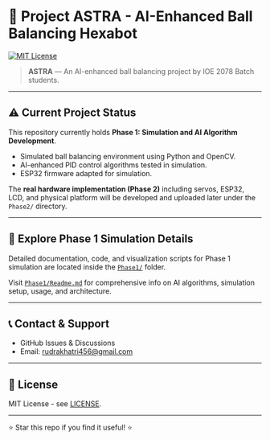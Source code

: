 # 🚀 Project ASTRA - AI-Enhanced Ball Balancing Hexabot

[![MIT License](https://img.shields.io/badge/License-MIT-green.svg)](https://choosealicense.com/licenses/mit/)

> **ASTRA** — An AI-enhanced ball balancing project by IOE 2078 Batch students.

---

## ⚠️ Current Project Status

This repository currently holds **Phase 1: Simulation and AI Algorithm Development**.

- Simulated ball balancing environment using Python and OpenCV.
- AI-enhanced PID control algorithms tested in simulation.
- ESP32 firmware adapted for simulation.

The **real hardware implementation (Phase 2)** including servos, ESP32, LCD, and physical platform will be developed and uploaded later under the `Phase2/` directory.

---

## 📂 Explore Phase 1 Simulation Details

Detailed documentation, code, and visualization scripts for Phase 1 simulation are located inside the [`Phase1/`](./Phase1) folder.

Visit [`Phase1/Readme.md`](./Phase1/Readme.md) for comprehensive info on AI algorithms, simulation setup, usage, and architecture.

---

## 📞 Contact & Support

- GitHub Issues & Discussions
- Email: rudrakhatri456@gmail.com

---

## 📜 License

MIT License - see [LICENSE](LICENSE).

---

⭐ Star this repo if you find it useful! ⭐
